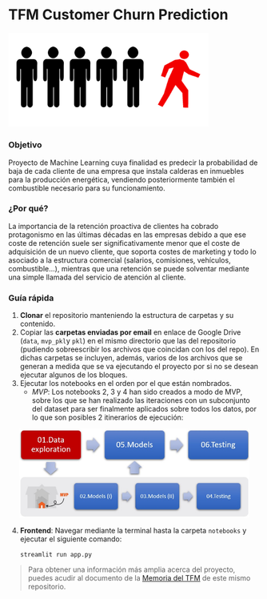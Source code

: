 # TFM Customer Churn Prediction


<img src="images/churn_icon.png" width="400"/>


### Objetivo

Proyecto de Machine Learning cuya finalidad es predecir la probabilidad de baja de cada cliente de una empresa que instala calderas en inmuebles para la producción energética, vendiendo posteriormente también el combustible necesario para su funcionamiento.

### ¿Por qué?

La importancia de la retención proactiva de clientes ha cobrado protagonismo en las últimas décadas en las empresas debido a que ese coste de retención suele ser significativamente menor que el coste de adquisición de un nuevo cliente, que soporta costes de marketing y todo lo asociado a la estructura comercial (salarios, comisiones, vehículos, combustible…), mientras que una retención se puede solventar mediante una simple llamada del servicio de atención al cliente.

### Guía rápida

1. **Clonar** el repositorio manteniendo la estructura de carpetas y su contenido.
2. Copiar las **carpetas enviadas por email** en enlace de Google Drive (`data`, `mvp_pkl`y `pkl`) en el mismo directorio que las del repositorio (pudiendo sobreescribir los archivos que coincidan con los del repo). En dichas carpetas se incluyen, además, varios de los archivos que se generan a medida que se va ejecutando el proyecto por si no se desean ejecutar algunos de los bloques.
3. Ejecutar los notebooks en el orden por el que están nombrados.
    - *MVP*: Los notebooks 2, 3 y 4 han sido creados a modo de MVP, sobre los que se han realizado las iteraciones con un subconjunto del dataset para ser finalmente aplicados sobre todos los datos, por lo que son posibles 2 itinerarios de ejecución: 

<p align="center">
  <img width="460" src="images/01.jpg">
</p>
    
4. **Frontend**: Navegar mediante la terminal hasta la carpeta `notebooks` y ejecutar el siguiente comando:

    ```
    streamlit run app.py
     ```

> Para obtener una información más amplia acerca del proyecto, puedes acudir al documento de la [Memoria del TFM](https://github.com/albertodiazr/TFM_churn/blob/main/TFM_Memoria_Churn_Prediction.pdf) de este mismo repositorio.
